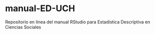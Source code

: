 # manual-ED-UCH
Repositorio en línea del manual RStudio para Estadística Descriptiva en Ciencias Sociales
